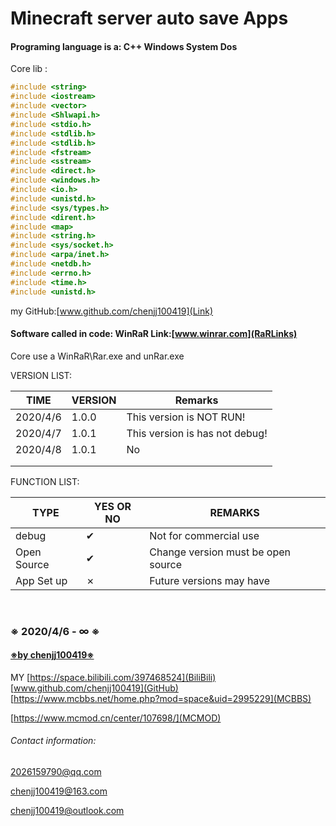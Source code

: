 #                                                                       **Minecraft server auto save Apps**

#### Programing language is a: C++ Windows System Dos 

Core lib :

```c++
#include <string>
#include <iostream>
#include <vector>
#include <Shlwapi.h>
#include <stdio.h>
#include <stdlib.h>
#include <stdlib.h>
#include <fstream>
#include <sstream>
#include <direct.h>
#include <windows.h>
#include <io.h>
#include <unistd.h>
#include <sys/types.h>
#include <dirent.h>
#include <map>
#include <string.h>
#include <sys/socket.h>
#include <arpa/inet.h>
#include <netdb.h>
#include <errno.h>
#include <time.h>
#include <unistd.h>
```

my GitHub:[www.github.com/chenjj100419](Link)

#### Software called in code: 	WinRaR Link:[www.winrar.com](RaRLinks) 

Core use a WinRaR\Rar.exe and unRar.exe 

VERSION LIST:

| TIME     | VERSION | Remarks                        |
| -------- | ------- | ------------------------------ |
| 2020/4/6 | 1.0.0   | This version is NOT RUN!       |
| 2020/4/7 | 1.0.1   | This version is has not debug! |
| 2020/4/8 | 1.0.1   | No                             |
|          |         |                                |
|          |         |                                |



FUNCTION LIST:

| TYPE        | YES OR NO | REMARKS                            |
| ----------- | --------- | ---------------------------------- |
| debug       | ✔         | Not for commercial use             |
| Open Source | ✔         | Change version must be open source |
| App Set up  | ✗         | Future versions may have           |

​										





### 																												※ 2020/4/6 - ∞ ※ 

#### 																																								<u>			※by chenjj100419※</u>

MY [https://space.bilibili.com/397468524](BiliBili) [www.github.com/chenjj100419](GitHub) [https://www.mcbbs.net/home.php?mod=space&uid=2995229](MCBBS)

[https://www.mcmod.cn/center/107698/](MCMOD)

###### Contact information:

2026159790@qq.com

chenjj100419@163.com

chenjj100419@outlook.com